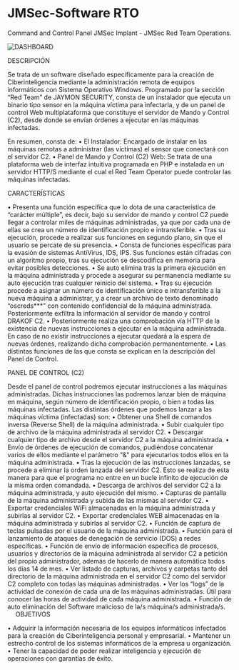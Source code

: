 # JMSec-Software RTO
Command and Control Panel JMSec Implant - JMSec Red Team Operations.


![DASHBOARD](https://user-images.githubusercontent.com/76411871/131404701-ff174a84-90a0-4523-8afe-f64623ec1bb8.png)


DESCRIPCIÓN

Se trata de un software diseñado específicamente para la creación de Ciberinteligencia mediante la administración remota de equipos informáticos con Sistema Operativo Windows.
Programado por la sección “Red Team” de JAYMON SECURITY, consta de un instalador que ejecuta un binario tipo sensor en la máquina víctima para infectarla, y de un panel de control  Web multiplataforma que constituye el servidor de Mando y Control (C2), desde donde se envían órdenes a ejecutar en las máquinas infectadas. 

En resumen, consta de: 
•	El Instalador: Encargado de instalar en las máquinas remotas a administrar (las víctimas) el sensor que conectará con el servidor C2.
•	Panel de Mando y Control (C2) Web: Se trata de una plataforma web de interfaz intuitiva programada en PHP e instalada en un servidor HTTP/S  mediante el cual el Red Team Operator puede controlar las máquinas infectadas.

CARACTERÍSTICAS

•	Presenta una función específica que lo dota de una característica de “carácter múltiple”, es decir, bajo su servidor de mando y control C2 puede llegar a controlar miles de máquinas administradas, ya que por cada una de ellas se crea un número de identificación propio e intransferible. 
•	Tras su ejecución, procede a realizar sus funciones en segundo plano, sin que el usuario se percate de su presencia.
•	Consta de funciones específicas para la evasión de sistemas AntiVirus, IDS, IPS. Sus funciones están cifradas con un algoritmo propio, tras su ejecución se descodifica en memoria para evitar posibles detecciones.
•	Se auto elimina tras la primera ejecución en la máquina administrada y procede a asegurar su permanencia mediante su auto ejecución tras cualquier reinicio del sistema.
•	Tras su ejecución procede a asignar un número de identificación único e intransferible a la nueva máquina a administrar, y a crear un archivo de texto denominado “oscreds***” con contenido confidencial de la máquina administrada. Posteriormente exfiltra la información al servidor de mando y control DRAKOF C2.
•	Posteriormente realiza una comprobación vía HTTP de la existencia de nuevas instrucciones a ejecutar en la máquina administrada. En caso de no existir instrucciones a ejecutar quedará a la espera de nuevas órdenes, realizando dicha comprobación permanentemente.
•	Las distintas funciones de las que consta se explican en la descripción del Panel de Control.


PANEL DE CONTROL (C2)

Desde el panel de control podremos ejecutar instrucciones a las máquinas administradas. Dichas instrucciones las podremos lanzar bien de máquina en máquina, según número de identificación propio, o bien a todas las máquinas infectadas.
Las distintas órdenes que podemos lanzar a las máquinas víctima (infectadas) son:
•	Obtener una Shell de comandos inversa (Reverse Shell) de la máquina administrada.
•	Subir cualquier tipo de archivo de la máquina administrada al servidor C2.
•	Descargar cualquier tipo de archivo desde el servidor C2  a la máquina administrada.
•	Envío de órdenes de ejecución de comandos, pudiéndose concatenar varios de ellos mediante el parámetro "&" para ejecutarlos todos ellos en la máquina administrada.
•	Tras la ejecución de las instrucciones lanzadas, se procede a eliminar la orden lanzada del servidor C2. Esto se realiza de esta manera para que el programa no entre en un bucle infinito de ejecución de la misma orden comandada.
•	Descarga de archivos del servidor C2 a la máquina administrada, y auto ejecución del mismo.
•	Capturas de pantalla de la máquina administrada y subida de las mismas al servidor C2.
•	Exportar credenciales WiFi almacenadas en la máquina administrada y subirlas al servidor C2.
•	Exportar credenciales WEB almacenadas en la máquina administrada y subirlas al servidor C2.
•	Función de captura de teclas pulsadas por el usuario de la máquina administrada. 
•	Función para el lanzamiento de ataques de denegación de servicio (DOS) a redes específicas.
•	Función de envío de información específica de procesos, usuarios y directorios de la máquina administrada al servidor C2 a petición del propio administrador, además de hacerlo de manera automática todos los días 14 de mes.
•	Ver listado de capturas, archivos y carpetas tanto del directorio de la máquina administrada en el servidor C2 como del servidor C2 completo con todas las máquinas administradas.
•	Ver los “logs” de la actividad de conexión de cada una de las máquinas administradas. Útil para conocer las horas de actividad de cada máquina administrada.
•	Función de auto eliminación del Software malicioso de la/s máquina/s administrada/s. 
 
OBJETIVOS

•	Adquirir la información necesaria de los equipos informáticos infectados para la creación de Ciberinteligencia personal y empresarial.
•	Mantener un estrecho control de los sistemas informáticos de la empresa u organización.
•	Tener la capacidad de poder realizar inteligencia y ejecución de operaciones con garantías de éxito.
 
